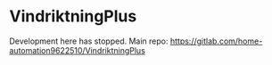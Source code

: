 # VindriktningPlus

 Development here has stopped. Main repo: https://gitlab.com/home-automation9622510/VindriktningPlus
